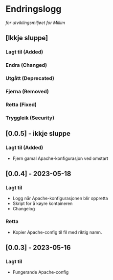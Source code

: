 # Endringslogg
_for utviklingsmiljøet for Millim_

## [Ikkje sluppe]

### Lagt til (Added)
### Endra (Changed)
### Utgått (Deprecated)
### Fjerna (Removed)
### Retta (Fixed)
### Tryggleik (Security)

## [0.0.5] - ikkje sluppe

### Lagt til (Added)

- Fjern gamal Apache-konfigurasjon ved omstart

## [0.0.4] - 2023-05-18

### Lagt til

- Logg når Apache-konfigurasjonen blir oppretta
- Skript for å køyre kontaineren
- Changelog

### Retta

- Kopier Apache-config til fil med riktig namn.

## [0.0.3] - 2023-05-16

### Lagt til

- Fungerande Apache-config

